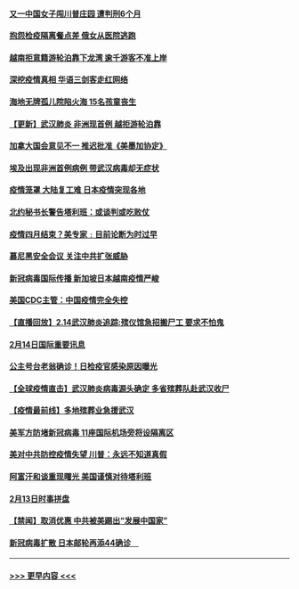 #### [又一中国女子闯川普庄园 遭判刑6个月](../pages/prog202/a102777673.md?t=02151522) 
#### [抱怨检疫隔离餐点差 俄女从医院逃跑](../pages/prog202/a102777667.md?t=02151522) 
#### [越南拒意籍游轮泊靠下龙湾 逾千游客不准上岸](../pages/prog202/a102777646.md?t=02151522) 
#### [深挖疫情真相 华语三剑客走红网络](../pages/prog202/a102777624.md?t=02151522) 
#### [海地无牌孤儿院陷火海 15名孩童丧生](../pages/prog202/a102777620.md?t=02151522) 
#### [【更新】武汉肺炎 非洲现首例 越拒游轮泊靠](../pages/prog202/a102770740.md?t=02151522) 
#### [加拿大国会意见不一 推迟批准《美墨加协定》](../pages/prog202/a102777575.md?t=02151522) 
#### [埃及出现非洲首例病例 带武汉病毒却无症状](../pages/prog202/a102777559.md?t=02151522) 
#### [疫情笼罩 大陆复工难 日本疫情突现各地](../pages/prog202/a102777455.md?t=02151522) 
#### [北约秘书长警告塔利班：或谈判或吃败仗](../pages/prog202/a102777442.md?t=02151522) 
#### [疫情四月结束？美专家﹕目前论断为时过早](../pages/prog202/a102777248.md?t=02151522) 
#### [慕尼黑安全会议 关注中共扩张威胁](../pages/prog202/a102777254.md?t=02151522) 
#### [新冠病毒国际传播 新加坡日本越南疫情严峻](../pages/prog202/a102777245.md?t=02151522) 
#### [美国CDC主管：中国疫情完全失控](../pages/prog202/a102777236.md?t=02151522) 
#### [【直播回放】2.14武汉肺炎追踪:殡仪馆急招搬尸工 要求不怕鬼](../pages/prog202/a102777141.md?t=02151522) 
#### [2月14日国际重要讯息](../pages/prog202/a102777073.md?t=02151522) 
#### [公主号台老翁确诊！日检疫官感染原因曝光](../pages/prog202/a102777075.md?t=02151522) 
#### [【全球疫情直击】武汉肺炎病毒源头确定 多省殡葬队赴武汉收尸](../pages/prog202/a102777026.md?t=02151522) 
#### [【疫情最前线】多地殡葬业急援武汉](../pages/prog202/a102776986.md?t=02151522) 
#### [美军方防堵新冠病毒 11座国际机场旁将设隔离区](../pages/prog202/a102776870.md?t=02151522) 
#### [美对中共防控疫情失望 川普：永远不知道真假](../pages/prog202/a102776836.md?t=02151522) 
#### [阿富汗和谈重现曙光 美国谨慎对待塔利班](../pages/prog202/a102776748.md?t=02151522) 
#### [2月13日时事拼盘](../pages/prog202/a102776689.md?t=02151522) 
#### [【禁闻】取消优惠 中共被美踢出“发展中国家”](../pages/prog202/a102776670.md?t=02151522) 
#### [新冠病毒扩散 日本邮轮再添44确诊　](../pages/prog202/a102776518.md?t=02151522) 

----
#### [ >>> 更早内容 <<< ](../indexes/prog202-earlier.md)
